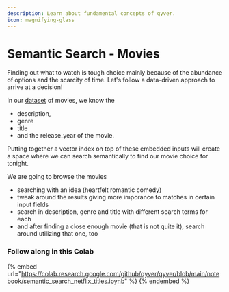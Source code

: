 ```yaml
---
description: Learn about fundamental concepts of qyver.
icon: magnifying-glass
---
```


# Semantic Search - Movies

Finding out what to watch is tough choice mainly because of the abundance of options and the scarcity of time.
Let's follow a data-driven approach to arrive at a decision!

In our [dataset](https://www.kaggle.com/datasets/dgoenrique/netflix-movies-and-tv-shows) of movies, we know the
- description,
- genre
- title
- and the release_year
of the movie.

Putting together a vector index on top of these embedded inputs will create a space where we can search semantically to find our movie choice for tonight.

We are going to browse the movies

- searching with an idea (heartfelt romantic comedy)
- tweak around the results giving more imporance to matches in certain input fields
- search in description, genre and title with different search terms for each
- and after finding a close enough movie (that is not quite it), search around utilizing that one, too

### Follow along in this Colab

{% embed url="https://colab.research.google.com/github/qyver/qyver/blob/main/notebook/semantic_search_netflix_titles.ipynb" %}
{% endembed %}
